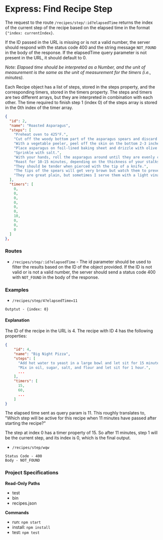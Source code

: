 # Express: Find Recipe Step

The request to the route `/recipes/step/:id?elapsedTime` returns the index of the current step of the recipe based on the elapsed time in the format `{"index: currentIndex}`. 

If the ID passed in the URL is missing or is not a valid number, the server should respond with the status code 400 and the string message `NOT_FOUND` in the body of the response. If the elapsedTime query parameter is not present in the URL, it should default to 0.


_Note: Elapsed time should be interpreted as a Number, and the unit of measurement is the same as the unit of measurement for the timers (i.e., minutes)._

Each Recipe object has a list of steps, stored in the steps property, and the corresponding timers, stored in the timers property. The steps and timers are two different arrays, but they are interpreted in combination with each other. The time required to finish step 1 (index 0) of the steps array is stored in the 0th index of the timer array.

```json
{
  "id": 2,
  "name": "Roasted Asparagus",
  "steps": [
    "Preheat oven to 425°F.",
    "Cut off the woody bottom part of the asparagus spears and discard.",
    "With a vegetable peeler, peel off the skin on the bottom 2-3 inches of the spears (this keeps the asparagus from being all and if you eat asparagus you know what I mean by that).",
    "Place asparagus on foil-lined baking sheet and drizzle with olive oil.",
    "Sprinkle with salt.",
    "With your hands, roll the asparagus around until they are evenly coated with oil and salt.",
    "Roast for 10-15 minutes, depending on the thickness of your stalks and how tender you like them.",
    "They should be tender when pierced with the tip of a knife.",
    "The tips of the spears will get very brown but watch them to prevent burning.",
    "They are great plain, but sometimes I serve them with a light vinaigrette if we need something acidic to balance out our meal."
  ],
  "timers": [
    0,
    0,
    0,
    0,
    0,
    0,
    10,
    0,
    0,
    0
  ]
},
```
     
### Routes
- `/recipes/step/:id?elapsedTime` - The id parameter should be used to filter the results based on the ID of the object provided. If the ID is not valid or is not a valid number, the server should send a status code 400 with `NOT_FOUND` in the body of the response.

### Examples
- `/recipes/step/4?elapsedTime=11`
```text
Outptut - {index: 0}
```

#### Explanation
The ID of the recipe in the URL is 4. The recipe with ID 4 has the following properties:
```json
{
    "id": 4,
    "name": "Big Night Pizza",
    "steps": [
      "Add hot water to yeast in a large bowl and let sit for 15 minutes.",
      "Mix in oil, sugar, salt, and flour and let sit for 1 hour.",
      ...
    ],
    "timers": [
      15,
      60,
      ...
    ]
}
```


The elapsed time sent as query param is 11. This roughly translates to, "Which step will be active for this recipe when 11 minutes have passed after starting the recipe?"

The step at index 0 has a timer property of 15. So after 11 minutes, step 1 will be the current step, and its index is 0, which is the final output.

- `/recipes/step/wqw`
```text
Status Code - 400
Body - NOT_FOUND
```

### Project Specifications

**Read-Only Paths**
- test
- bin
- recipes.json

**Commands**
- run: `npm start`
- install: `npm install`
- test: `npm test`
